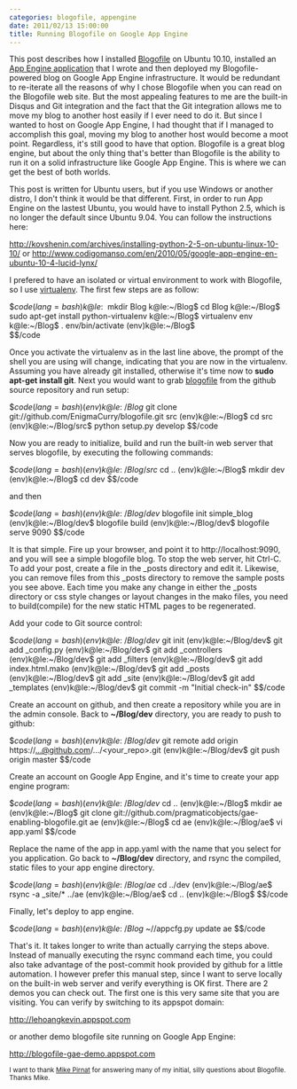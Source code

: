 ```yaml
---
categories: blogofile, appengine
date: 2011/02/13 15:00:00
title: Running Blogofile on Google App Engine
---
```


This post describes how I installed <a href="http://blogofile.com/">Blogofile</a> on Ubuntu 10.10, installed an <a href="https://github.com/pragmaticobjects/gae-enabling-blogofile">App Engine application</a> that I wrote and then deployed my Blogofile-powered blog on Google App Engine infrastructure.  It would be redundant to re-iterate all the reasons of why I chose Blogofile when you can read on the Blogofile web site.  But the most appealing features to me are the built-in Disqus and Git integration and the fact that the Git integration allows me to move my blog to another host easily if I ever need to do it.  But since I wanted to host on Google App Engine, I had thought that if I managed to accomplish this goal, moving my blog to another host would become a moot point.  Regardless, it's still good to have that option.  Blogofile is a great blog engine, but about the only thing that's better than Blogofile is the ability to run it on a solid infrastructure like Google App Engine.  This is where we can get the best of both worlds.       

This post is written for Ubuntu users, but if you use Windows or another distro, I don't think it would be that different.  First, in order to run App Engine on the lastest Ubuntu, you would have to install Python 2.5, which is no longer the default since Ubuntu 9.04.  You can follow the instructions here:

<a href="http://kovshenin.com/archives/installing-python-2-5-on-ubuntu-linux-10-10/">http://kovshenin.com/archives/installing-python-2-5-on-ubuntu-linux-10-10/</a>
or
<a href="http://www.codigomanso.com/en/2010/05/google-app-engine-en-ubuntu-10-4-lucid-lynx/">http://www.codigomanso.com/en/2010/05/google-app-engine-en-ubuntu-10-4-lucid-lynx/</a>

I prefered to have an isolated or virtual environment to work with Blogofile, so I use <a href="http://www.arthurkoziel.com/2008/10/22/working-virtualenv/">virtualenv</a>.  The first few steps are as follow:  

$$code(lang=bash)
k@le:~$ mkdir Blog
k@le:~/Blog$ cd Blog
k@le:~/Blog$ sudo apt-get install python-virtualenv
k@le:~/Blog$ virtualenv env
k@le:~/Blog$ . env/bin/activate
(env)k@le:~/Blog$    
$$/code

Once you activate the virtualenv as in the last line above, the prompt of the shell you are using will change, indicating that you are now in the virtualenv.  Assuming you have already git installed, otherwise it's time now to **sudo apt-get install git**.  Next you would want to grab <a href="https://github.com/EnigmaCurry/enigmacurry.github.com">blogofile</a> from the github source repository and run setup:

$$code(lang=bash)
(env)k@le:~/Blog$ git clone git://github.com/EnigmaCurry/blogofile.git src
(env)k@le:~/Blog$ cd src
(env)k@le:~/Blog/src$ python setup.py develop
$$/code

Now you are ready to initialize, build and run the built-in web server that serves blogofile, by executing the following commands:

$$code(lang=bash)
(env)k@le:~/Blog/src$ cd ..
(env)k@le:~/Blog$ mkdir dev
(env)k@le:~/Blog$ cd dev
$$/code

and then

$$code(lang=bash)
(env)k@le:~/Blog/dev$ blogofile init simple_blog
(env)k@le:~/Blog/dev$ blogofile build
(env)k@le:~/Blog/dev$ blogofile serve 9090
$$/code

It is that simple.  Fire up your browser, and point it to http://localhost:9090, and you will see a simple blogofile blog.  To stop the web server, hit Ctrl-C.  To add your post, create a file in the _posts directory and edit it.  Likewise, you can remove files from this _posts directory to remove the sample posts you see above.  Each time you make any change in either the _posts directory or css style changes or layout changes in the mako files, you need to build(compile) for the new static HTML pages to be regenerated.   

Add your code to Git source control: 

$$code(lang=bash)
(env)k@le:~/Blog/dev$ git init
(env)k@le:~/Blog/dev$ git add _config.py
(env)k@le:~/Blog/dev$ git add _controllers
(env)k@le:~/Blog/dev$ git add _filters
(env)k@le:~/Blog/dev$ git add index.html.mako
(env)k@le:~/Blog/dev$ git add _posts
(env)k@le:~/Blog/dev$ git add _site
(env)k@le:~/Blog/dev$ git add _templates
(env)k@le:~/Blog/dev$ git commit -m "Initial check-in"
$$/code

Create an account on github, and then create a repository while you are in the admin console.  Back to **~/Blog/dev** directory, you are ready to push to github:

$$code(lang=bash)
(env)k@le:~/Blog/dev$ git remote add origin https://...@github.com/.../<your_repo>.git
(env)k@le:~/Blog/dev$ git push origin master
$$/code

Create an account on Google App Engine, and it's time to create your app engine program:

$$code(lang=bash)
(env)k@le:~/Blog/dev$ cd ..
(env)k@le:~/Blog$ mkdir ae
(env)k@le:~/Blog$ git clone git://github.com/pragmaticobjects/gae-enabling-blogofile.git ae
(env)k@le:~/Blog$ cd ae
(env)k@le:~/Blog/ae$ vi app.yaml
$$/code

Replace the name of the app in app.yaml with the name that you select for you application.  Go back to **~/Blog/dev** directory, and rsync the compiled, static files to your app engine directory.  

$$code(lang=bash)
(env)k@le:~/Blog/ae$ cd ../dev
(env)k@le:~/Blog/ae$ rsync -a _site/* ../ae
(env)k@le:~/Blog/ae$ cd ..
(env)k@le:~/Blog$ 
$$/code

Finally, let's deploy to app engine.

$$code(lang=bash)
(env)k@le:~/Blog$ ~/<path to gae>/appcfg.py update ae
$$/code

That's it.  It takes longer to write than actually carrying the steps above.  Instead of manually executing the rsync command each time, you could also take advantage of the post-commit hook provided by github for a little automation.  I however prefer this manual step, since I want to serve locally on the built-in web server and verify everything is OK first.  There are 2 demos you can check out.  The first one is this very same site that you are visiting.  You can verify by switching to its appspot domain:

<a href="http://lehoangkevin.appspot.com/">http://lehoangkevin.appspot.com</a>

or another demo blogofile site running on Google App Engine:

<a href="http://blogofile-gae-demo.appspot.com/">http://blogofile-gae-demo.appspot.com</a>   

<small>I want to thank <a href="http://mike.pirnat.com/2010/12/21/how-i-deploy-my-blogofile-blog-on-webfaction/">Mike Pirnat</a> for answering many of my initial, silly questions about Blogofile.  Thanks Mike.</small>
